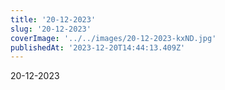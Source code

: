 ```yaml
---
title: '20-12-2023'
slug: '20-12-2023'
coverImage: '../../images/20-12-2023-kxND.jpg'
publishedAt: '2023-12-20T14:44:13.409Z'
---
```


20-12-2023